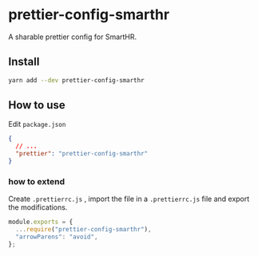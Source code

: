 # prettier-config-smarthr

A sharable prettier config for SmartHR.

## Install

```sh
yarn add --dev prettier-config-smarthr
```

## How to use

Edit `package.json`

```json
{
  // ...
  "prettier": "prettier-config-smarthr"
}
```

### how to extend

Create `.prettierrc.js` , import the file in a `.prettierrc.js` file and export the modifications.

```js
module.exports = {
  ...require("prettier-config-smarthr"),
  "arrowParens": "avoid",
};
```
